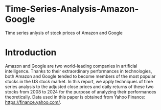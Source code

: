 # Time-Series-Analysis-Amazon-Google
Time series anlysis of stock prices of Amazon and Google

# Introduction
Amazon and Google are two world-leading companies in artificial intelligence. Thanks to their extraordinary performances in technologies, both Amazon and Google tended to become members of the most popular stocks in the US stock market. In this report, we apply techniques of time series analysis to the adjusted close prices and daily returns of these two stocks from 2008 to 2024 for the purpose of analyzing their performances theoretically. Data used in this paper is obtained from Yahoo Finance: https://finance.yahoo.com/.
